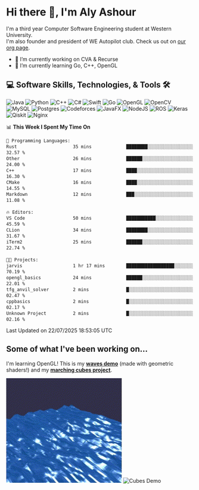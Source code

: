 # Hi there 👋, I'm Aly Ashour
I'm a third year Computer Software Engineering student at Western University.  
I'm also founder and president of WE Autopilot club. Check us out on [our org page](https://github.com/WE-Autopilot).

- 🔭 I’m currently working on CVA & Recurse
- 🌱 I’m currently learning Go, C++, OpenGL

## 💻 Software Skills, Technologies, & Tools 🛠️

![Java](https://img.shields.io/badge/java-%23ED8B00.svg?style=for-the-badge&logo=openjdk&logoColor=white)
![Python](https://img.shields.io/badge/python-3670A0?style=for-the-badge&logo=python&logoColor=ffdd54)
![C++](https://img.shields.io/badge/c++-%2300599C.svg?style=for-the-badge&logo=c%2B%2B&logoColor=white)
![C#](https://img.shields.io/badge/c%23-%23239120.svg?style=for-the-badge&logo=csharp&logoColor=white)
![Swift](https://img.shields.io/badge/swift-F54A2A?style=for-the-badge&logo=swift&logoColor=white)
![Go](https://img.shields.io/badge/go-%2300ADD8.svg?style=for-the-badge&logo=go&logoColor=white)
![OpenGL](https://img.shields.io/badge/OpenGL-%23FFFFFF.svg?style=for-the-badge&logo=opengl)
![OpenCV](https://img.shields.io/badge/opencv-%23white.svg?style=for-the-badge&logo=opencv&logoColor=white)
![MySQL](https://img.shields.io/badge/mysql-4479A1.svg?style=for-the-badge&logo=mysql&logoColor=white)
![Postgres](https://img.shields.io/badge/postgres-%23316192.svg?style=for-the-badge&logo=postgresql&logoColor=white)
![Codeforces](https://img.shields.io/badge/Codeforces-445f9d?style=for-the-badge&logo=Codeforces&logoColor=white)
![JavaFX](https://img.shields.io/badge/javafx-%23FF0000.svg?style=for-the-badge&logo=javafx&logoColor=white)
![NodeJS](https://img.shields.io/badge/node.js-6DA55F?style=for-the-badge&logo=node.js&logoColor=white)
![ROS](https://img.shields.io/badge/ros-%230A0FF9.svg?style=for-the-badge&logo=ros&logoColor=white)
![Keras](https://img.shields.io/badge/Keras-%23D00000.svg?style=for-the-badge&logo=Keras&logoColor=white)
![Qiskit](https://img.shields.io/badge/Qiskit-%236929C4.svg?style=for-the-badge&logo=Qiskit&logoColor=white)
![Nginx](https://img.shields.io/badge/nginx-%23009639.svg?style=for-the-badge&logo=nginx&logoColor=white)
<br>


<!--START_SECTION:waka-->
📊 **This Week I Spent My Time On** 

```text
💬 Programming Languages: 
Rust                     35 mins             ████████░░░░░░░░░░░░░░░░░   32.57 % 
Other                    26 mins             ██████░░░░░░░░░░░░░░░░░░░   24.00 % 
C++                      17 mins             ████░░░░░░░░░░░░░░░░░░░░░   16.30 % 
CMake                    16 mins             ████░░░░░░░░░░░░░░░░░░░░░   14.55 % 
Markdown                 12 mins             ███░░░░░░░░░░░░░░░░░░░░░░   11.08 % 

🔥 Editors: 
VS Code                  50 mins             ███████████░░░░░░░░░░░░░░   45.59 % 
CLion                    34 mins             ████████░░░░░░░░░░░░░░░░░   31.67 % 
iTerm2                   25 mins             ██████░░░░░░░░░░░░░░░░░░░   22.74 % 

🐱‍💻 Projects: 
jarvis                   1 hr 17 mins        ██████████████████░░░░░░░   70.19 % 
opengl_basics            24 mins             ██████░░░░░░░░░░░░░░░░░░░   22.01 % 
tfg_anvil_solver         2 mins              █░░░░░░░░░░░░░░░░░░░░░░░░   02.47 % 
cppbasics                2 mins              █░░░░░░░░░░░░░░░░░░░░░░░░   02.17 % 
Unknown Project          2 mins              █░░░░░░░░░░░░░░░░░░░░░░░░   02.16 % 
```


 Last Updated on 22/07/2025 18:53:05 UTC
<!--END_SECTION:waka-->

<h2>Some of what I've been working on...</h2>

I'm learning OpenGL!
This is my **[waves demo](https://github.com/alyashour/Gerstner-waves)** (made with geometric shaders!) and my **[marching cubes project](https://github.com/alyashour/Marching-Cube-Renderer)**.
<p>
  <img src="./assets/demo_waves.gif" alt="Waves Demo" width="310"/>
  <img src="./assets/demo_marching_cubes.gif" alt="Cubes Demo" width="378"/>
</p>
